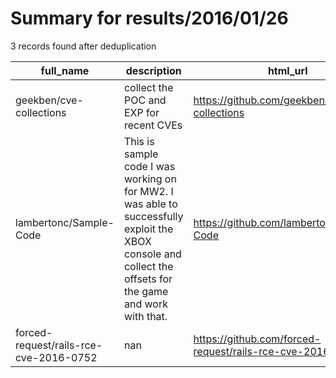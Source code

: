 
# Summary for results/2016/01/26
    
3 records found after deduplication

| full_name | description | html_url | matched_list | matched_count | pushed_at | size | stargazers_count | language | forks_count |
|----------------------------------------|------------------------------------------------------------------------------------------------------------------------------------------------------------|-----------------------------------------------------------|------------------|-----------------|---------------------------|--------|--------------------|-------------|---------------|
| geekben/cve-collections | collect the POC and EXP for recent CVEs | https://github.com/geekben/cve-collections | ['cve poc'] | 1 | 2016-01-26 12:06:29+00:00 | 42 | 2 | C | 2 |
| lambertonc/Sample-Code | This is sample code I was working on for MW2. I was able to successfully exploit the XBOX console and collect the offsets for the game and work with that. | https://github.com/lambertonc/Sample-Code | ['exploit'] | 1 | 2016-01-26 03:34:11+00:00 | 11073 | 0 | Objective-C | 0 |
| forced-request/rails-rce-cve-2016-0752 | nan | https://github.com/forced-request/rails-rce-cve-2016-0752 | ['cve-2', 'rce'] | 2 | 2016-01-26 15:30:22+00:00 | 15 | 11 | Ruby | 0 |
